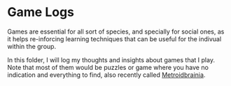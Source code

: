 # Game Logs

Games are essential for all sort of species, and specially for social ones, as it helps re-inforcing learning techniques that can be useful for the indivual within the group.

In this folder, I will log my thoughts and insights about games that I play.
Note that most of them would be puzzles or game where you have no indication and everything to find, also recently called [Metroidbrainia](https://www.youtube.com/watch?v=JA3UAYgd5Nw&t=258s).
